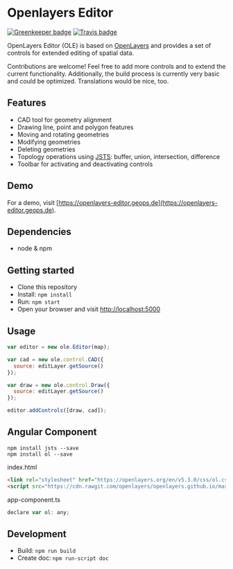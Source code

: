 # Openlayers Editor

[![Greenkeeper badge](https://badges.greenkeeper.io/geops/openlayers-editor.svg)](https://greenkeeper.io/)
[![Travis badge](https://api.travis-ci.org/geops/openlayers-editor.svg?branch=master)](https://travis-ci.org/geops/openlayers-editor)

OpenLayers Editor (OLE) is based on [OpenLayers](https://openlayers.org/) and provides a set of controls for extended editing of spatial data.

Contributions are welcome! Feel free to add more controls and to extend the current functionality.
Additionally, the build process is currently very basic and could be optimized.
Translations would be nice, too.

## Features
- CAD tool for geometry alignment
- Drawing line, point and polygon features
- Moving and rotating geometries
- Modifying geometries
- Deleting geometries
- Topology operations using [JSTS](https://github.com/bjornharrtell/jsts): buffer, union, intersection, difference
- Toolbar for activating and deactivating controls

## Demo
For a demo, visit [https://openlayers-editor.geops.de](https://openlayers-editor.geops.de).

## Dependencies
- node & npm

## Getting started
- Clone this repository
- Install: `npm install`
- Run: `npm start`
- Open your browser and visit [http://localhost:5000](http://localhost:5000)

## Usage
```js
var editor = new ole.Editor(map);

var cad = new ole.control.CAD({
  source: editLayer.getSource()
});

var draw = new ole.control.Draw({
  source: editLayer.getSource()
});

editor.addControls([draw, cad]);

```

## Angular Component

```
npm install jsts --save
npm install ol --save
```

index.html
``` html
<link rel="stylesheet" href="https://openlayers.org/en/v5.3.0/css/ol.css" type="text/css">
<script src="https://cdn.rawgit.com/openlayers/openlayers.github.io/master/en/v5.3.0/build/ol.js"></script>
```

app-component.ts

``` javascript
declare var ol: any;
```


## Development
- Build: `npm run build`
- Create doc: `npm run-script doc`
